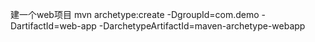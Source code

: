 建一个web项目
mvn archetype:create -DgroupId=com.demo -DartifactId=web-app -DarchetypeArtifactId=maven-archetype-webapp
